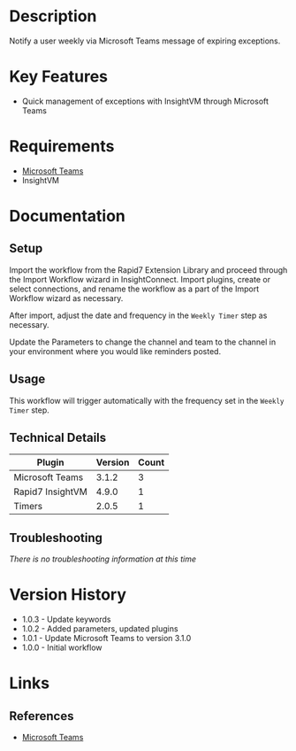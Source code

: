 # Description

Notify a user weekly via Microsoft Teams message of expiring exceptions.

# Key Features

* Quick management of exceptions with InsightVM through Microsoft Teams

# Requirements

* [Microsoft Teams](https://docs.rapid7.com/insightconnect/microsoft-teams/)
* InsightVM

# Documentation

## Setup

Import the workflow from the Rapid7 Extension Library and proceed through the Import Workflow wizard in InsightConnect. Import plugins, create or select connections, and rename the workflow as a part of the Import Workflow wizard as necessary.

After import, adjust the date and frequency in the `Weekly Timer` step as necessary.

Update the Parameters to change the channel and team to the channel in your environment where you would like reminders posted.

## Usage

This workflow will trigger automatically with the frequency set in the `Weekly Timer` step.

## Technical Details


|Plugin|Version|Count|
|----|----|--------|
|Microsoft Teams|3.1.2|3|
|Rapid7 InsightVM|4.9.0|1|
|Timers|2.0.5|1|

## Troubleshooting

_There is no troubleshooting information at this time_

# Version History

* 1.0.3 - Update keywords
* 1.0.2 - Added parameters, updated plugins
* 1.0.1 - Update Microsoft Teams to version 3.1.0
* 1.0.0 - Initial workflow

# Links

## References

* [Microsoft Teams](https://docs.rapid7.com/insightconnect/microsoft-teams/)
